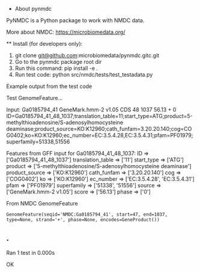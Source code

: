 * About pynmdc

PyNMDC is a Python package to work with NMDC data.

More about NMDC: https://microbiomedata.org/

** Install (for developers only):
1) git clone git@github.com:microbiomedata/pynmdc.gitc.git
2) Go to the pynmdc package root dir
3) Run this command:
   pip install -e .
4) Run test code:
   python src/nmdc/tests/test_testadata.py

Example output from the test code

Test GenomeFeature...

Input:
	Ga0185794_41	GeneMark.hmm-2 v1.05	CDS	48	1037	56.13	+	0	ID=Ga0185794_41_48_1037;translation_table=11;start_type=ATG;product=5-methylthioadenosine/S-adenosylhomocysteine deaminase;product_source=KO:K12960;cath_funfam=3.20.20.140;cog=COG0402;ko=KO:K12960;ec_number=EC:3.5.4.28,EC:3.5.4.31;pfam=PF01979;superfamily=51338,51556

Features from GFF input for Ga0185794_41_48_1037:
	ID => ['Ga0185794_41_48_1037']
	translation_table => ['11']
	start_type => ['ATG']
	product => ['5-methylthioadenosine/S-adenosylhomocysteine deaminase']
	product_source => ['KO:K12960']
	cath_funfam => ['3.20.20.140']
	cog => ['COG0402']
	ko => ['KO:K12960']
	ec_number => ['EC:3.5.4.28', 'EC:3.5.4.31']
	pfam => ['PF01979']
	superfamily => ['51338', '51556']
	source => ['GeneMark.hmm-2 v1.05']
	score => ['56.13']
	phase => ['0']

From NMDC GenomeFeature

	GenomeFeature(seqid='NMDC:Ga0185794_41', start=47, end=1037, type=None, strand='+', phase=None, encodes=GeneProduct())
.
----------------------------------------------------------------------
Ran 1 test in 0.000s

OK
